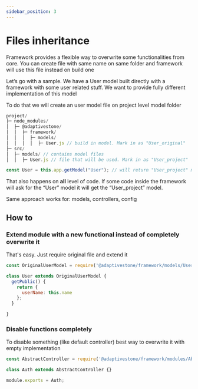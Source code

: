 ```yaml
---
sidebar_position: 3
---
```


# Files inheritance 

Framework provides a flexible way to overwrite some functionalities from core. You can create file with same name on same folder and framework will use this file instead on build one 

Let’s go with a sample. We have a User model built directly with a framework with some user related stuff. We want to provide fully different implementation of this model

To do that we will create an user model file on project level model folder

```js
project/ 
├─ node_modules/
│  ├─ @adaptivestone/
│  │  ├─ framework/
│  │  │  ├─ models/
│  │  │  │  ├─ User.js // build in model. Mark in as "User_original"
├─ src/
│  ├─ models/ // contains model files 
│  │  ├─ User.js // file that will be used. Mark in as "User_project"

```

```js
const User = this.app.getModel("User"); // will return "User_project" model
```

That also happens on **all** level of code. If some code inside the framework will ask for the “User” model it will get the “User_project” model.

Same approach works for: models, controllers, config


## How to 

### Extend module with a new functional instead of completely overwrite it 

That's easy. Just require original file and extend it 

```js
const OriginalUserModel = require('@adaptivestone/framework/models/User');

class User extends OriginalUserModel {
  getPublic() {
    return {
      userName: this.name
    };
  }

}
```

### Disable functions completely

To disable something (like default controller) best way to overwrite it with empty implementation 


```js
const AbstractController = require('@adaptivestone/framework/modules/AbstractController');

class Auth extends AbstractController {}

module.exports = Auth;

```
